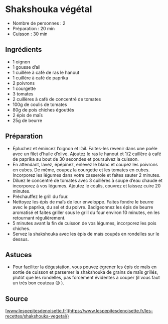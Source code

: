 # Shakshouka végétal

- Nombre de personnes : 2
- Préparation : 20 min
- Cuisson : 30 min

## Ingrédients

- 1 oignon
- 1 gousse d’ail
- 1 cuillère à café de ras le hanout
- 1 cuillère à café de paprika
- 2 poivrons
- 1 courgette
- 3 tomates
- 2 cuillères à café de concentré de tomates
- 100g de coulis de tomates
- 80g de pois chiches égouttés
- 2 épis de maïs
- 25g de beurre

## Préparation

- Épluchez et émincez l’oignon et l’ail. Faites-les revenir dans une poêle avec un filet d’huile d’olive. Ajoutez le ras le hanout et 1/2 cuillère à café de paprika au bout de 30 secondes et poursuivez la cuisson.
- En attendant, lavez, épépinez, enlevez le blanc et coupez les poivrons en cubes. De même, coupez la courgette et les tomates en cubes. Incorporez les légumes dans votre casserole et faites sauter 2 minutes.
- Diluez le concentré de tomates avec 3 cuillères à soupe d’eau chaude et incorporez à vos légumes. Ajoutez le coulis, couvrez et laissez cuire 20 minutes.
- Préchauffez le grill du four.
- Nettoyez les épis de maïs de leur enveloppe. Faites fondre le beurre avec le paprika, du sel et du poivre. Badigeonnez les épis de beurre aromatisé et faites griller sous le grill du four environ 10 minutes, en les retournant régulièrement.
- 5 minutes avant la fin de cuisson de vos légumes, incorporez les pois chiches.
- Servez la shakshouka avec les épis de maïs coupés en rondelles sur le dessus.

## Astuces

- Pour faciliter la dégustation, vous pouvez égrener les épis de maïs en sortie de cuisson et parsemer la shakshouka de grains de maïs grillés, plutôt que les rondelles, pas forcément évidentes à couper (il vous faut un très bon couteau 😉 ).

## Source

[www.lespepitesdenoisette.fr](https://www.lespepitesdenoisette.fr/les-recettes/shakshouka-vegetal/)
